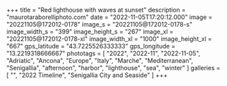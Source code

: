 +++
title = "Red lighthouse with waves at sunset"
description = "maurotaraborelliphoto.com"
date = "2022-11-05T17:20:12.000"
image = "20221105@172012-0178"
image_s = "20221105@172012-0178-s"
image_width_s = "399"
image_height_s = "267"
image_xl = "20221105@172012-0178-xl"
image_width_xl = "1000"
image_height_xl = "667"
gps_latitude = "43.7225526333333"
gps_longitude = "13.2219318666667"
phototags = [ "2022", "2022-11", "2022-11-05", "Adriatic", "Ancona", "Europe", "Italy", "Marche", "Mediterranean", "Senigallia", "afternoon", "harbor", "lighthouse", "sea", "winter" ]
galleries = [ "", "2022 Timeline", "Senigallia City and Seaside" ]
+++
